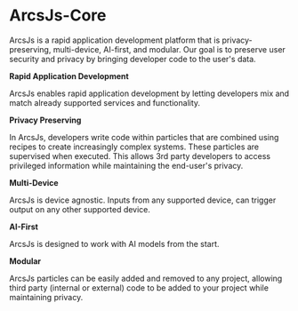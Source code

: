 # ArcsJs-Core

ArcsJs is a rapid application development platform that is privacy-preserving, multi-device, AI-first, and modular. Our goal is to preserve user security and privacy by bringing developer code to the user's data.

**Rapid Application Development**

ArcsJs enables rapid application development by letting developers mix and match already supported services and functionality.

**Privacy Preserving**

In ArcsJs, developers write code within particles that are combined using recipes to create increasingly complex systems. These particles are supervised when executed. This allows 3rd party developers to access privileged information while maintaining the end-user's privacy.

**Multi-Device**

ArcsJs is device agnostic. Inputs from any supported device, can trigger output on any other supported device.

**AI-First**

ArcsJs is designed to work with AI models from the start.

**Modular**

ArcsJs particles can be easily added and removed to any project, allowing third party (internal or external) code to be added to your project while maintaining privacy.


